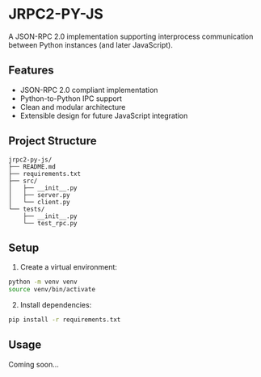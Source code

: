 # JRPC2-PY-JS

A JSON-RPC 2.0 implementation supporting interprocess communication between Python instances (and later JavaScript).

## Features
- JSON-RPC 2.0 compliant implementation
- Python-to-Python IPC support
- Clean and modular architecture
- Extensible design for future JavaScript integration

## Project Structure
```
jrpc2-py-js/
├── README.md
├── requirements.txt
├── src/
│   ├── __init__.py
│   ├── server.py
│   └── client.py
└── tests/
    ├── __init__.py
    └── test_rpc.py
```

## Setup
1. Create a virtual environment:
```bash
python -m venv venv
source venv/bin/activate
```

2. Install dependencies:
```bash
pip install -r requirements.txt
```

## Usage
Coming soon...
